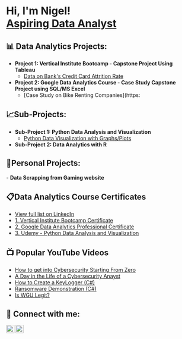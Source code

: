 <h1>Hi, I'm Nigel! <br/><a href="https://github.com/nigelninetee6/nigelninetee6.github.io">Aspiring Data Analyst</a>

<h2>📊 Data Analytics Projects:</h2>

- <b>Project 1: Vertical Institute Bootcamp - Capstone Project Using Tableau</b>
  - [Data on Bank's Credit Card Attrition Rate](https://public.tableau.com/views/CapstoneProject_16707572316250/CapstoneProject?:language=en-US&publish=yes&:display_count=n&:origin=viz_share_link)
- <b>Project 2: Google Data Analytics Course - Case Study Capstone Project using SQL/MS Excel</b>
  - [Case Study on Bike Renting Companies](https:
  
<h2>📈Sub-Projects:</h2>

- <b>Sub-Project 1: Python Data Analysis and Visualization</b>
  - [Python Data Visualization with Graphs/Plots](https://github.com/nigelninetee6/Heatmaps)
- <b>Sub-Project 2: Data Analytics with R</b>

<h2>📝Personal Projects:</h2>
 - <b>Data Scrapping from Gaming website</b>


<h2>📋Data Analytics Course Certificates</h2>

- [View full list on LinkedIn](https://www.linkedin.com/in/nigelim1996/)</b>
- [1. Vertical Institute Bootcamp Certificate](https://github.com/joshmadakor1/DecrypterPOC)
- [2. Google Data Analytics Professional Certificate](https://github.com/joshmadakor1/Key-Logger-With-Email)
- [3. Udemy - Python Data Analysis and Visualization](https://docs.google.com/document/d/e/2PACX-1vRA_Umhtk5oFW7pqCKN6ejbUjcFthbPFghBgs7ZDQBcT0lqVEQ2crSfbe18t4Ogg4vsOUmdUZKvz8HC/pub)
  

<h2>📺 Popular YouTube Videos</h2>

- [How to get into Cybersecurity Starting From Zero](https://www.youtube.com/watch?v=a83ASGn_V_s)
- [A Day in the Life of a Cybersecurity Anayst](https://www.youtube.com/watch?v=uHy3oM7NnoU)
- [How to Create a KeyLogger (C#)](https://www.youtube.com/watch?v=N-L9hklSlNk)
- [Ransomware Demonstration (C#)](https://www.youtube.com/watch?v=OfvdQeh79s0)
- [Is WGU Legit?](https://www.youtube.com/watch?v=E2MwRWxDBkA)

<h2> 🤳 Connect with me:</h2>

[<img align="left" alt="JoshMadakor | LinkedIn" width="22px" src="https://cdn.jsdelivr.net/npm/simple-icons@v3/icons/linkedin.svg" />][linkedin]
[<img align="left" alt="JoshMadakor | LinkedIn" width="22px" src="https://cdn.jsdelivr.net/npm/simple-icons@3.13.0/icons/gmail.svg" />][email]

[linkedin]: https://www.linkedin.com/in/nigelim1996/
[email]: https://www.nigelim1996@outlook.com/

<!--
**joshmadakor1/joshmadakor1** is a ✨ _special_ ✨ repository because its `README.md` (this file) appears on your GitHub profile.

Here are some ideas to get you started:

- 🔭 I’m currently working on ...
- 🌱 I’m currently learning ...
- 👯 I’m looking to collaborate on ...
- 🤔 I’m looking for help with ...
- 💬 Ask me about ...
- 📫 How to reach me: ...
- 😄 Pronouns: ...
- ⚡ Fun fact: ...
-->

